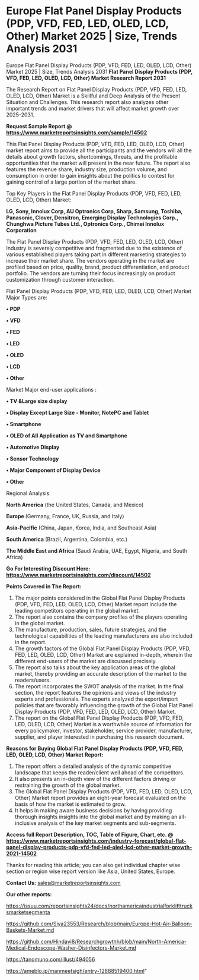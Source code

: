 # Europe Flat Panel Display Products (PDP, VFD, FED, LED, OLED, LCD, Other) Market 2025 | Size, Trends Analysis 2031
Europe Flat Panel Display Products (PDP, VFD, FED, LED, OLED, LCD, Other) Market 2025 | Size, Trends Analysis 2031
<strong>Flat Panel Display Products (PDP, VFD, FED, LED, OLED, LCD, Other) Market Research Report 2031</strong>

The Research Report on Flat Panel Display Products (PDP, VFD, FED, LED, OLED, LCD, Other) Market is a Skillful and Deep Analysis of the Present Situation and Challenges. This research report also analyzes other important trends and market drivers that will affect market growth over 2025-2031.

<strong>Request Sample Report @ <a href=https://www.marketreportsinsights.com/sample/14502>https://www.marketreportsinsights.com/sample/14502</a></strong>

This Flat Panel Display Products (PDP, VFD, FED, LED, OLED, LCD, Other) market report aims to provide all the participants and the vendors will all the details about growth factors, shortcomings, threats, and the profitable opportunities that the market will present in the near future. The report also features the revenue share, industry size, production volume, and consumption in order to gain insights about the politics to contest for gaining control of a large portion of the market share.

Top Key Players in the Flat Panel Display Products (PDP, VFD, FED, LED, OLED, LCD, Other) Market:

<strong>LG, Sony, Innolux Corp, AU Optronics Corp, Sharp, Samsung, Toshiba, Panasonic, Clover, Densitron, Emerging Display Technologies Corp., Chunghwa Picture Tubes Ltd., Optronics Corp., Chimei Innolux Corporation</strong>

The Flat Panel Display Products (PDP, VFD, FED, LED, OLED, LCD, Other) Industry is severely competitive and fragmented due to the existence of various established players taking part in different marketing strategies to increase their market share. The vendors operating in the market are profiled based on price, quality, brand, product differentiation, and product portfolio. The vendors are turning their focus increasingly on product customization through customer interaction.

Flat Panel Display Products (PDP, VFD, FED, LED, OLED, LCD, Other) Market Major Types are:

<strong>• PDP

• VFD

• FED

• LED

• OLED

• LCD

• Other</strong>

Market Major end-user applications :

<strong>• TV &Large size display

• Display Except Large Size - Monitor, NotePC and Tablet

• Smartphone

• OLED of All Application as TV and Smartphone

• Automotive Display

• Sensor Technology

• Major Component of Display Device

• Other</strong>

Regional Analysis

</u><strong><b>North America</b></strong> (the United States, Canada, and Mexico)

<strong><b>Europe </b></strong>(Germany, France, UK, Russia, and Italy)

<strong><b>Asia-Pacific</b></strong> (China, Japan, Korea, India, and Southeast Asia)

<strong><b>South America</b></strong> (Brazil, Argentina, Colombia, etc.)

<strong><b>The Middle East and Africa</b></strong> (Saudi Arabia, UAE, Egypt, Nigeria, and South Africa)

<strong>Go For Interesting Discount Here: <a href=https://www.marketreportsinsights.com/discount/14502>https://www.marketreportsinsights.com/discount/14502</a></strong>

<strong>Points Covered in The Report:</strong>
<ol>
  <li>The major points considered in the Global Flat Panel Display Products (PDP, VFD, FED, LED, OLED, LCD, Other) Market report include the leading competitors operating in the global market.</li>
  <li>The report also contains the company profiles of the players operating in the global market.</li>
  <li>The manufacture, production, sales, future strategies, and the technological capabilities of the leading manufacturers are also included in the report.</li>
  <li>The growth factors of the Global Flat Panel Display Products (PDP, VFD, FED, LED, OLED, LCD, Other) Market are explained in-depth, wherein the different end-users of the market are discussed precisely.</li>
  <li>The report also talks about the key application areas of the global market, thereby providing an accurate description of the market to the readers/users.</li>
  <li>The report incorporates the SWOT analysis of the market. In the final section, the report features the opinions and views of the industry experts and professionals. The experts analyzed the export/import policies that are favorably influencing the growth of the Global Flat Panel Display Products (PDP, VFD, FED, LED, OLED, LCD, Other) Market.</li>
  <li>The report on the Global Flat Panel Display Products (PDP, VFD, FED, LED, OLED, LCD, Other) Market is a worthwhile source of information for every policymaker, investor, stakeholder, service provider, manufacturer, supplier, and player interested in purchasing this research document.</li>
</ol>
<strong>Reasons for Buying Global Flat Panel Display Products (PDP, VFD, FED, LED, OLED, LCD, Other) Market Report:</strong>

<ol>
  <li>The report offers a detailed analysis of the dynamic competitive landscape that keeps the reader/client well ahead of the competitors.</li>
  <li>It also presents an in-depth view of the different factors driving or restraining the growth of the global market.</li>
  <li>The Global Flat Panel Display Products (PDP, VFD, FED, LED, OLED, LCD, Other) Market report provides an eight-year forecast evaluated on the basis of how the market is estimated to grow.</li>
  <li>It helps in making aware business decisions by having providing thorough insights insights into the global market and by making an all-inclusive analysis of the key market segments and sub-segments.</li>
</ol>
<strong>Access full Report Description, TOC, Table of Figure, Chart, etc. @ <a href=https://www.marketreportsinsights.com/industry-forecast/global-flat-panel-display-products-pdp-vfd-fed-led-oled-lcd-other-market-growth-2021-14502>https://www.marketreportsinsights.com/industry-forecast/global-flat-panel-display-products-pdp-vfd-fed-led-oled-lcd-other-market-growth-2021-14502</a></strong>


Thanks for reading this article; you can also get individual chapter wise section or region wise report version like Asia, United States, Europe.

<strong>Contact Us:</strong>
sales@marketreportsinsights.com

<strong>Our other reports:</strong>

<a href=https://issuu.com/reportsinsights24/docs/northamericaindustrialforklifttrucksmarketsegmenta>https://issuu.com/reportsinsights24/docs/northamericaindustrialforklifttrucksmarketsegmenta</a>

<a href=https://github.com/Siya23553/Research/blob/main/Europe-Hot-Air-Balloon-Baskets-Market.md>https://github.com/Siya23553/Research/blob/main/Europe-Hot-Air-Balloon-Baskets-Market.md</a>

<a href=https://github.com/Hindavi8/Researchgrowthh/blob/main/North-America-Medical-Endoscope-Washer-Disinfectors-Market.md>https://github.com/Hindavi8/Researchgrowthh/blob/main/North-America-Medical-Endoscope-Washer-Disinfectors-Market.md</a>

<a href=https://tanomuno.com/illust/494056>https://tanomuno.com/illust/494056</a>

<a href=https://ameblo.jp/manmeetsigh/entry-12888519400.html>https://ameblo.jp/manmeetsigh/entry-12888519400.html</a>"
